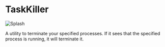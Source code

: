 # TaskKiller
![Splash](https://user-images.githubusercontent.com/126056242/222439330-b9dd6aec-c29b-4fbb-9eb8-6f3890ea2672.png)

A utility to terminate your specified processes. If it sees that the specified process is running, it will terminate it.
